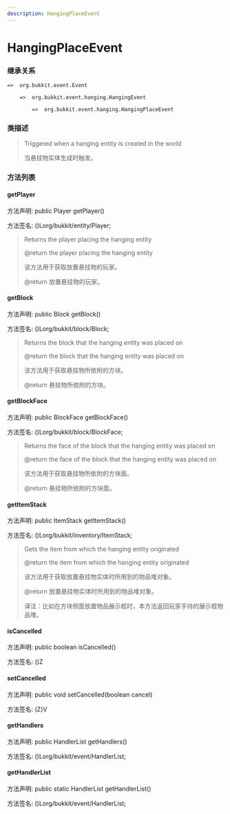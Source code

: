 ```yaml
---
description: HangingPlaceEvent
---
```


# HangingPlaceEvent

### 继承关系

    =>  org.bukkit.event.Event

        =>  org.bukkit.event.hanging.HangingEvent

            =>  org.bukkit.event.hanging.HangingPlaceEvent

### 类描述

> Triggered when a hanging entity is created in the world
>
> 当悬挂物实体生成时触发。

### 方法列表

#### getPlayer

方法声明: public Player getPlayer()

方法签名: ()Lorg/bukkit/entity/Player;

> Returns the player placing the hanging entity
>
> @return the player placing the hanging entity
>
> 该方法用于获取放置悬挂物的玩家。
>
> @return 放置悬挂物的玩家。

#### getBlock

方法声明: public Block getBlock()

方法签名: ()Lorg/bukkit/block/Block;

> Returns the block that the hanging entity was placed on
>
> @return the block that the hanging entity was placed on
>
> 该方法用于获取悬挂物所依附的方块。
>
> @return 悬挂物所依附的方块。

#### getBlockFace

方法声明: public BlockFace getBlockFace()

方法签名: ()Lorg/bukkit/block/BlockFace;

> Returns the face of the block that the hanging entity was placed on
>
> @return the face of the block that the hanging entity was placed on
>
> 该方法用于获取悬挂物所依附的方块面。
>
> @return 悬挂物所依附的方块面。

#### getItemStack

方法声明: public ItemStack getItemStack()

方法签名: ()Lorg/bukkit/inventory/ItemStack;

> Gets the item from which the hanging entity originated
>
> @return the item from which the hanging entity originated
>
> 该方法用于获取放置悬挂物实体时所用到的物品堆对象。
>
> @return 放置悬挂物实体时所用到的物品堆对象。
>
> 译注：比如在方块侧面放置物品展示框时，本方法返回玩家手持的展示框物品堆。

#### isCancelled

方法声明: public boolean isCancelled()

方法签名: ()Z

#### setCancelled

方法声明: public void setCancelled(boolean cancel)

方法签名: (Z)V

#### getHandlers

方法声明: public HandlerList getHandlers()

方法签名: ()Lorg/bukkit/event/HandlerList;

#### getHandlerList

方法声明: public static HandlerList getHandlerList()

方法签名: ()Lorg/bukkit/event/HandlerList;